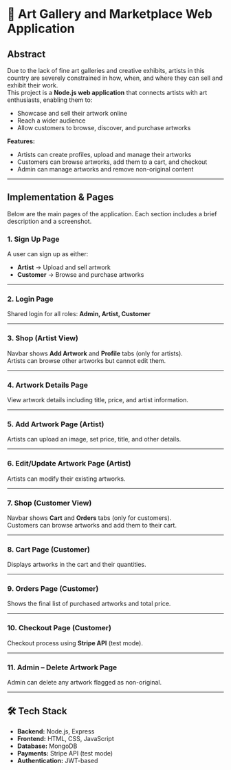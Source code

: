 # 🎨 Art Gallery and Marketplace Web Application

## Abstract
Due to the lack of fine art galleries and creative exhibits, artists in this country are severely constrained in how, when, and where they can sell and exhibit their work.  
This project is a **Node.js web application** that connects artists with art enthusiasts, enabling them to:
- Showcase and sell their artwork online
- Reach a wider audience
- Allow customers to browse, discover, and purchase artworks

**Features:**
- Artists can create profiles, upload and manage their artworks
- Customers can browse artworks, add them to a cart, and checkout
- Admin can manage artworks and remove non-original content

---

## Implementation & Pages

Below are the main pages of the application. Each section includes a brief description and a screenshot.

### 1. Sign Up Page
A user can sign up as either:
- **Artist** → Upload and sell artwork
- **Customer** → Browse and purchase artworks  


---

### 2. Login Page
Shared login for all roles: **Admin, Artist, Customer**  


---

### 3. Shop (Artist View)
Navbar shows **Add Artwork** and **Profile** tabs (only for artists).  
Artists can browse other artworks but cannot edit them.  


---

### 4. Artwork Details Page
View artwork details including title, price, and artist information.  


---

### 5. Add Artwork Page (Artist)
Artists can upload an image, set price, title, and other details.  


---

### 6. Edit/Update Artwork Page (Artist)
Artists can modify their existing artworks.  


---

### 7. Shop (Customer View)
Navbar shows **Cart** and **Orders** tabs (only for customers).  
Customers can browse artworks and add them to their cart.  


---

### 8. Cart Page (Customer)
Displays artworks in the cart and their quantities.  


---

### 9. Orders Page (Customer)
Shows the final list of purchased artworks and total price.  


---

### 10. Checkout Page (Customer)
Checkout process using **Stripe API** (test mode).  


---

### 11. Admin – Delete Artwork Page
Admin can delete any artwork flagged as non-original.  


---

## 🛠️ Tech Stack
- **Backend:** Node.js, Express
- **Frontend:** HTML, CSS, JavaScript
- **Database:** MongoDB
- **Payments:** Stripe API (test mode)
- **Authentication:** JWT-based



